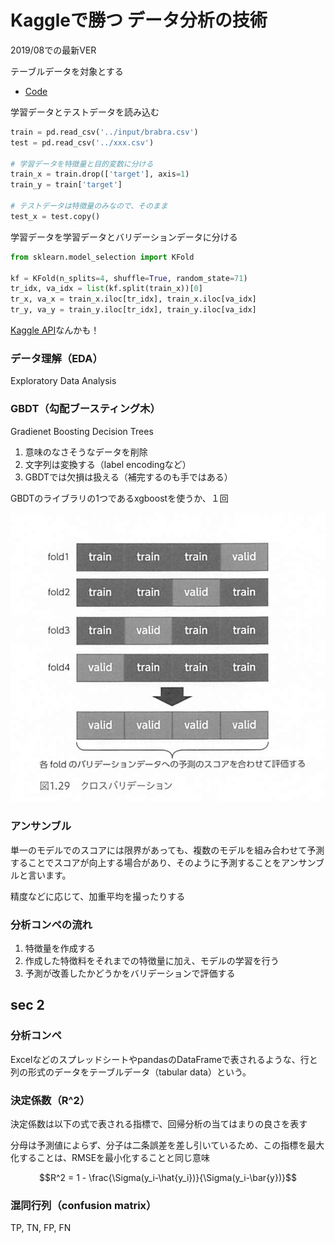 # Kaggleで勝つ データ分析の技術
2019/08での最新VER

テーブルデータを対象とする

- [Code](https://github.com/ghmagazine/kagglebook)

学習データとテストデータを読み込む

```python
train = pd.read_csv('../input/brabra.csv')
test = pd.read_csv('../xxx.csv')

# 学習データを特徴量と目的変数に分ける
train_x = train.drop(['target'], axis=1)
train_y = train['target']

# テストデータは特徴量のみなので、そのまま
test_x = test.copy()
```

学習データを学習データとバリデーションデータに分ける

```python
from sklearn.model_selection import KFold

kf = KFold(n_splits=4, shuffle=True, random_state=71)
tr_idx, va_idx = list(kf.split(train_x))[0]
tr_x, va_x = train_x.iloc[tr_idx], train_x.iloc[va_idx]
tr_y, va_y = train_y.iloc[tr_idx], train_y.iloc[va_idx]
```

[Kaggle API](https://github.com/Kaggle/kaggle-api)なんかも！


### データ理解（EDA）
Exploratory Data Analysis

### GBDT（勾配ブースティング木）
Gradienet Boosting Decision Trees

1. 意味のなさそうなデータを削除
2. 文字列は変換する（label encodingなど）
3. GBDTでは欠損は扱える（補完するのも手ではある）

GBDTのライブラリの1つであるxgboostを使うか、１回

![](./img/validation.png)


### アンサンブル
単一のモデルでのスコアには限界があっても、複数のモデルを組み合わせて予測することでスコアが向上する場合があり、そのように予測することをアンサンブルと言います。

精度などに応じて、加重平均を撮ったりする

### 分析コンペの流れ
1. 特徴量を作成する
2. 作成した特徴料をそれまでの特徴量に加え、モデルの学習を行う
3. 予測が改善したかどうかをバリデーションで評価する


## sec 2

### 分析コンペ
ExcelなどのスプレッドシートやpandasのDataFrameで表されるような、行と列の形式のデータをテーブルデータ（tabular data）という。


### 決定係数（R^2）
決定係数は以下の式で表される指標で、回帰分析の当てはまりの良さを表す

分母は予測値によらず、分子は二条誤差を差し引いているため、この指標を最大化することは、RMSEを最小化することと同じ意味

$$R^2 = 1 - \frac{\Sigma(y_i-\hat{y_i})}{\Sigma(y_i-\bar{y})}$$


### 混同行列（confusion matrix）
TP, TN, FP, FN


